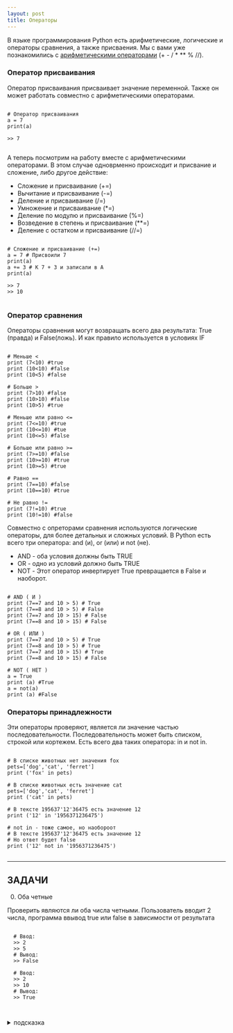 ```yaml
---
layout: post
title: Операторы
---
```


В языке программирования Python есть арифметические, логические и операторы сравнения, а также присваения.
Мы с вами уже познакомились с [арифметическими операторами](https://rattlhead.github.io/Input-Output/#арифметические-действия-операторы) (+ - / * ** % //).

### Оператор присваивания
Оператор присваивания присваивает значение переменной. Также он может работать совместно с арифметическими операторами.

<pre><code data-language="python">
# Оператор присваивания
a = 7
print(a)

>> 7

</code></pre>

А теперь посмотрим на работу вместе с арифметическими операторами. В этом случае одноврменно происходит и присвание и сложение, либо другое действие:

  * Сложение и присваивание (+=)
  * Вычитание и присваивание (-=)
  * Деление и присваивание (/=)
  * Умножение и присваивание (*=)
  * Деление по модулю и присваивание (%=)
  * Возведение в степень и присваивание (**=)
  * Деление с остатком и присваивание (//=)

<pre><code data-language="python">
# Сложение и присваивание (+=)
a = 7 # Присвоили 7
print(a)
a += 3 # К 7 + 3 и записали в А
print(a)

>> 7
>> 10

</code></pre>

### Оператор сравнения

Операторы сравнения могут возвращать всего два результата: True (правда) и False(ложь). И как правило используется в условиях IF

<pre><code data-language="python">
# Меньше <
print (7<10) #true
print (10<10) #false
print (10<5) #false

# Больше >
print (7>10) #false
print (10>10) #false
print (10>5) #true

# Меньше или равно <=
print (7<=10) #true
print (10<=10) #tue
print (10<=5) #false

# Больше или равно >=
print (7>=10) #false
print (10>=10) #true
print (10>=5) #true

# Равно ==
print (7==10) #false
print (10==10) #true

# Не равно !=
print (7!=10) #true
print (10!=10) #false
</code></pre>

Совместно с опреторами сравнения используются логические операторы, для более детальных и сложных условий. В Python есть всего три оператора: and (и), or (или) и not (не).
  * AND - оба условия должны быть TRUE
  * OR - одно из условий должно быть TRUE
  * NOT - Этот оператор инвертирует True превращается в False и наоборот.

<pre><code data-language="python">
# AND ( И )
print (7==7 and 10 > 5) # True
print (7==8 and 10 > 5) # False
print (7==7 and 10 > 15) # False
print (7==8 and 10 > 15) # False

# OR ( ИЛИ )
print (7==7 and 10 > 5) # True
print (7==8 and 10 > 5) # True
print (7==7 and 10 > 15) # True
print (7==8 and 10 > 15) # False

# NOT ( НЕТ )
a = True
print (a) #True
a = not(a)
print (a) #False
</code></pre>

### Операторы принадлежности
Эти операторы проверяют, является ли значение частью последовательности. Последовательность может быть списком, строкой или кортежем. Есть всего два таких оператора: in и not in.

<pre><code data-language="python">
# В списке животных нет значения fox
pets=['dog','cat', 'ferret']
print ('fox' in pets)

# В списке животных есть значение cat
pets=['dog','cat', 'ferret']
print ('cat' in pets)

# В тексте 195637'12'36475 есть значение 12
print ('12' in '1956371236475')

# not in - тоже самое, но наобороот
# В тексте 195637'12'36475 есть значение 12
# Но ответ будет false
print ('12' not in '1956371236475')

</code></pre>
***

## ЗАДАЧИ
0. Оба четные

  Проверить являются ли оба числа четными. Пользователь вводит 2 числа, программа ввывод true или false в зависимости от результата

  <pre><code data-language="python">
  # Ввод:
  >> 2
  >> 5
  # Вывод:
  >> False

  # Ввод:
  >> 2
  >> 10
  # Вывод:
  >> True

  </code></pre>
  
  <details><summary>подсказка</summary>
  Используй AND и == и % , четность - если число делится на 2 без остатка.
    <details><summary>Ответ, но попробуй сам</summary>

    a = 2
    b = 10
    print(a % 2 == 0 and b % 2 == 0)
    </details>

  </details>



0. Одно положительное

  Даны три целых числа: A, B, C. Проверить истинность высказывания: "Хотя бы одно из чисел A, B, C положительное".

  <details><summary>подсказка</summary>
  используй OR и >

  </details>

  <pre><code data-language="python">

  # Ввод:
  >> 0
  >> -1
  >> -10
  # Вывод:
  >> False

  # Ввод:
  >> -1
  >> 1
  >> 0
  # Вывод:
  >> True

  </code></pre>


0. Последняя цифра

  Пользователь вводит число, вывести его последнию цифру.

  <details><summary>подсказка</summary>
  Последняя цифра - это остаток при делении на 10.
  </details>


  <pre><code data-language="python">

  # Ввод:
  >> 2345678
  # Вывод:
  >> 8

  # Ввод:
  >> 19
  # Вывод:
  >> 9

  </code></pre>


0. Цифры двузначного

  Дано двузначное число. Найдите сумму его цифр.
  <details><summary>подсказка</summary>

  25%10=5
  25/10=2

  </details>
  <pre><code data-language="python">
  # Ввод:
  >> 22
  # Вывод:
  >> 4

  # Ввод:
  >> 99
  # Вывод:
  >> 18

  </code></pre>

0. Цифры трехзначного

  Дано трехзначное число. Найдите сумму его цифр.

  <details><summary>подсказка</summary>

  123%10=3
  123/10=2
  123/100=1

  </details>
  <pre><code data-language="python">
  # Ввод:
  >>123
  # Вывод:
  >> 6

  # Ввод:
  >> 332
  # Вывод:
  >> 8

  </code></pre>

0. Разные цифры

  Дано трехзначное число. Проверить истинность высказывания: "Все цифры данного числа различны".

  <pre><code data-language="python">
  # Ввод:
  >> 123
  # Вывод:
  >> True

  # Ввод:
  >> 332
  # Вывод:
  >> False

  </code></pre>

0. Часы (финальный босс)

  С начала суток прошло N секунд (N - целое). Найти количество часов, минут и секунд на электронных часах.

  <details><summary>подсказка</summary>
  hour = 1000 // 60 // 60  # целое количество часов
  print(hour)

  minutes = 1000 // 60  # целое количество минут
  print(minutes)

  sec = 1000 % 60  # сколько осталось секунд
  print(sec)
  </details>

  <pre><code data-language="python">
  # Ввод:
  >> 1000
  # Вывод:
  >> 0 16 40

  # Ввод:
  >> 10000
  # Вывод:
  >> 2 46 40

  # Ввод:
  >> 85001
  # Вывод:
  >> 23 36 41

  </code></pre>
